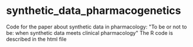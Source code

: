 # synthetic_data_pharmacogenetics
Code for the paper about synthetic data in pharmacology: "To be or not to be: when synthetic data meets clinical pharmacology"
The R code is described in the html file
